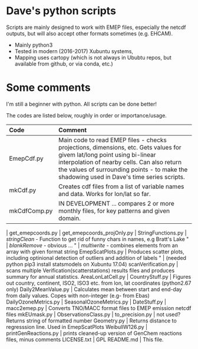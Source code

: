 # Dave's python scripts

Scripts are mainly designed to work with EMEP files, especially the netcdf outputs, but will also accept other formats sometimes (e.g. EHCAM).

* Mainly python3
* Tested in modern (2016-2017) Xubuntu systems, 
* Mapping uses cartopy (which is not always in Ububtu repos, but available from github, or via conda, etc.)

Some comments
==============

I'm still a beginner with python. All scripts can be done better!

The codes are listed below, roughly in order or importance/usage.

Code                          | Comment
:--------------------------   |:---------------------------------------
EmepCdf.py |  Main code to read EMEP files - checks projections, dimensions, etc. Gets values for givem lat/long point using bi-linear interpolation of nearby cells. Can also return the values of surrounding points - to make the shadowing used in Dave's time series scripts.
mkCdf.py | Creates cdf files from a list of variable names and data. Works for lon/lat so far.
mkCdfComp.py | IN DEVELOPMENT ... compares 2 or more monthly files, for key patterns and given domain.
  | 
get_emepcoords.py |
get_emepcoords_projOnly.py |
StringFunctions.py | *stringClean* - Function to get rid of funny chars in names, e.g Bratt's Lake
"                  | *blankRemove* - obvious ...
"                  | *multiwrite*  - combines elements from an array with given format string
EmepScatPlots.py | Produces scatter plots, including optinional detection of outliers and addition of labels
"                  | (needed python pip3 install statsmodels on Xubuntu 17.04)
scanVerification.py | scans multiple Verification(scatterstations) results files and produces summary for annual statistics.
AreaLonLatCell.py  |
CountryStuff.py | Figures out country, continent, ISO2, ISO3 etc. from lon, lat coordinates (python2.67 only)
Daily2MeanValue.py | Calculates mean between start and end-day from daily values. Copes with non-integer (e.g- from Ebas)
DailyOzoneMetrics.py |
SeasonalOzoneMetrics.py |
DateStuff.py |
macc2emep.py  |  Converts TNO/MACC format files to EMEP emission netcdf files
mkEUmask.py  |
ObservationsClass.py |
to_precision.py      |           not used? Returns string of formatted number
Geometry.py | Returns distance to regresssion line. Used in EmepScatPlots
WeibullW126.py |
printGenReactions.py | prints cleaned-up version of GenChem reactions files, minus comments
LICENSE.txt         |             GPL
README.md | This file.

